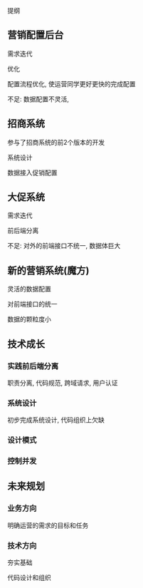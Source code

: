 提纲



 

## 营销配置后台

需求迭代

优化

配置流程优化,  使运营同学更好更快的完成配置

不足:  数据配置不灵活, 

## 招商系统

参与了招商系统的前2个版本的开发

系统设计

数据接入促销配置

## 大促系统

需求迭代

前后端分离



不足:  对外的前端接口不统一,  数据体巨大

## 新的营销系统(魔方)

灵活的数据配置

对前端接口的统一

数据的颗粒度小





## 技术成长

### 实践前后端分离

职责分离,  代码规范, 跨域请求, 用户认证



### 系统设计

初步完成系统设计, 代码组织上欠缺



### 设计模式



### 控制并发





## 未来规划

### 业务方向

明确运营的需求的目标和任务

### 技术方向

夯实基础

代码设计和组织













##  